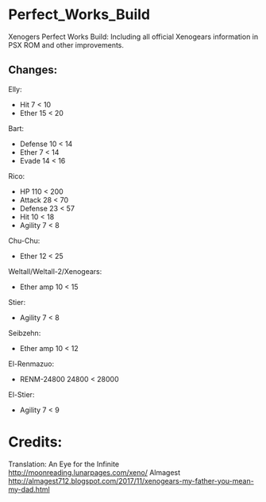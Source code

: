 # Perfect_Works_Build
Xenogers Perfect Works Build: Including all official Xenogears information in PSX ROM and other improvements.

## Changes:

Elly:
- Hit 7 < 10
- Ether 15 < 20

Bart:
- Defense 10 < 14
- Ether 7 < 14
- Evade 14 < 16

Rico:
- HP 110 < 200
- Attack 28 < 70
- Defense 23 < 57
- Hit 10 < 18
- Agility 7 < 8

Chu-Chu:
- Ether 12 < 25

Weltall/Weltall-2/Xenogears:
- Ether amp 10 < 15

Stier:
- Agility 7 < 8

Seibzehn:
- Ether amp 10 < 12

El-Renmazuo:
- RENM-24800 24800 < 28000

El-Stier:
- Agility 7 < 9

# Credits:
Translation: 
An Eye for the Infinite http://moonreading.lunarpages.com/xeno/
Almagest http://almagest712.blogspot.com/2017/11/xenogears-my-father-you-mean-my-dad.html
